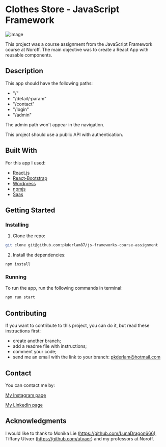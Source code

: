 # Clothes Store - JavaScript Framework 

![image](https://user-images.githubusercontent.com/52622303/164316813-4b12d99f-aeb7-4069-85cf-e72b3a50ac99.png)

This project was a course assignment from the JavaScript Framework course at Noroff. The main objective was to create a React App with reusable components.

## Description

This app should have the following paths:

-   "/"
-   "/detail/:param"
-   "/contact"
-   "/login"
-   "/admin"

The admin path won't appear in the navigation.

This project should use a public API with authentication.


## Built With

For this app I used:

- [React.js](https://reactjs.org/)
- [React-Bootstrap](https://react-bootstrap.github.io/)
- [Wordpress](https://wordpress.com/)
- [npmjs](https://www.npmjs.com/)
- [Saas](https://sass-lang.com/)

## Getting Started

### Installing

1. Clone the repo:

```bash
git clone git@github.com:pkderlam87/js-frameworks-course-assignment
```

2. Install the dependencies:

```
npm install
```

### Running

To run the app, run the following commands in terminal:

```bash
npm run start
```

## Contributing

If you want to contribute to this project, you can do it, but read these instructions first:

- create another branch;
- add a readme file with instructions;
- comment your code;
- send me an email with the link to your branch: <a href="mailto:pkderlam@hotmail.com">pkderlam@hotmail.com</a>


## Contact

You can contact me by:

[My Instagram page](https://www.instagram.com/prisciladerlam/)

[My LinkedIn page](https://www.linkedin.com/in/priscila-kuhn-derlam/)


## Acknowledgments

I would like to thank to Monika Lie (https://github.com/LunaDragon666), Tiffany Utvær (https://github.com/utvaer) and my professors at Noroff.
